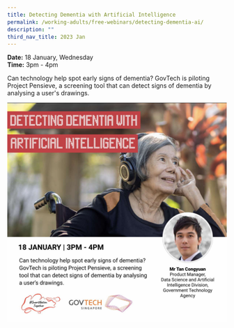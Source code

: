 ```yaml
---
title: Detecting Dementia with Artificial Intelligence
permalink: /working-adults/free-webinars/detecting-dementia-ai/
description: ""
third_nav_title: 2023 Jan
---
```

**Date:** 18 January, Wednesday
<br> **Time:** 3pm - 4pm

Can technology help spot early signs of dementia? GovTech is piloting Project Pensieve, a screening tool that can detect signs of dementia by analysing a user's drawings. 

![free webinar on detecting dementia on artificial intelligence](/images/jan%202023/wa_18%20jan2023.jpeg)